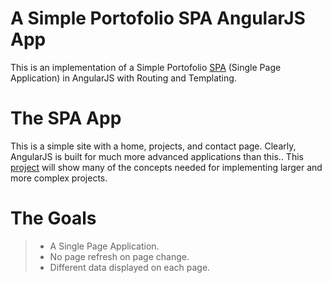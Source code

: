 # A Simple Portofolio SPA AngularJS App

This is an implementation of a Simple Portofolio [SPA] (Single Page Application) in AngularJS with Routing and Templating.

# The SPA App

This is a simple site with a home, projects, and contact page. Clearly, AngularJS is built for much more advanced applications than this.. This [project] will show many of the concepts needed for implementing larger and more complex projects.

# The Goals

> - A Single Page Application.
> - No page refresh on page change.
> - Different data displayed on each page.

[SPA]: <https://en.wikipedia.org/wiki/Single-page_application>

[project]: <https://scotch.io/tutorials/single-page-apps-with-angularjs-routing-and-templating>
